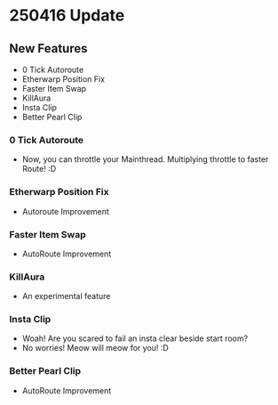 # 250416 Update
## New Features
* 0 Tick Autoroute
* Etherwarp Position Fix
* Faster Item Swap
* KillAura
* Insta Clip
* Better Pearl Clip

### 0 Tick Autoroute
* Now, you can throttle your Mainthread. Multiplying throttle to faster Route! :D

### Etherwarp Position Fix
* Autoroute Improvement

### Faster Item Swap
* AutoRoute Improvement

### KillAura
* An experimental feature

### Insta Clip
* Woah! Are you scared to fail an insta clear beside start room? 
* No worries! Meow will meow for you! :D

### Better Pearl Clip
* AutoRoute Improvement

